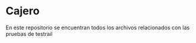 # Cajero
En este repositorio se encuentran todos los archivos relacionados con las pruebas de testrail
